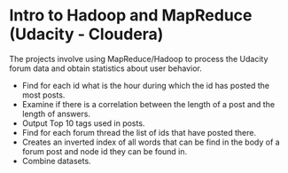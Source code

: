# Intro to Hadoop and MapReduce (Udacity - Cloudera)
The projects involve using MapReduce/Hadoop to process the Udacity forum data and obtain statistics about user behavior.
* Find for each id what is the hour during which the id has posted the most posts.
* Examine if there is a correlation between the length of a post and the length of answers.
* Output Top 10 tags used in posts.
* Find for each forum thread the list of ids that have posted there.
* Creates an inverted index of all words that can be find in the body of a forum post and node id they can be found in.
* Combine datasets. 
